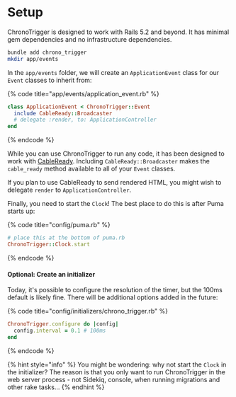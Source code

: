 # Setup

ChronoTrigger is designed to work with Rails 5.2 and beyond. It has minimal gem dependencies and no infrastructure dependencies.

```bash
bundle add chrono_trigger
mkdir app/events
```

In the `app/events` folder, we will create an `ApplicationEvent` class for our `Event` classes to inherit from:

{% code title="app/events/application\_event.rb" %}
```ruby
class ApplicationEvent < ChronoTrigger::Event
  include CableReady::Broadcaster
  # delegate :render, to: ApplicationController
end
```
{% endcode %}

While you can use ChronoTrigger to run any code, it has been designed to work with [CableReady](https://cableready.stimulusreflex.com). Including `CableReady::Broadcaster` makes the `cable_ready` method available to all of your `Event` classes.

If you plan to use CableReady to send rendered HTML, you might wish to delegate `render` to `ApplicationController`.

Finally, you need to start the `Clock`! The best place to do this is after Puma starts up:

{% code title="config/puma.rb" %}
```ruby
# place this at the bottom of puma.rb
ChronoTrigger::Clock.start
```
{% endcode %}

#### Optional: Create an initializer

Today, it's possible to configure the resolution of the timer, but the 100ms default is likely fine. There will be additional options added in the future:

{% code title="config/initializers/chrono\_trigger.rb" %}
```ruby
ChronoTrigger.configure do |config|
  config.interval = 0.1 # 100ms
end
```
{% endcode %}

{% hint style="info" %}
You might be wondering: why not start the `Clock` in the initializer? The reason is that you only want to run ChronoTrigger in the web server process - not Sidekiq, console, when running migrations and other rake tasks...
{% endhint %}

